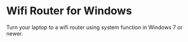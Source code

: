 # Wifi Router for Windows
Turn your laptop to a wifi router using system function in Windows 7 or newer.
